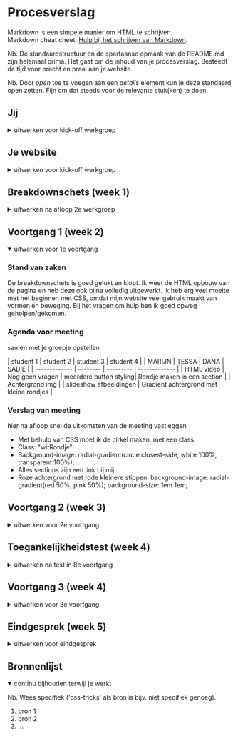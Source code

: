 # Procesverslag
Markdown is een simpele manier om HTML te schrijven.  
Markdown cheat cheet: [Hulp bij het schrijven van Markdown](https://github.com/adam-p/markdown-here/wiki/Markdown-Cheatsheet).

Nb. De standaardstructuur en de spartaanse opmaak van de README.md zijn helemaal prima. Het gaat om de inhoud van je procesverslag. Besteedt de tijd voor pracht en praal aan je website.

Nb. Door *open* toe te voegen aan een *details* element kun je deze standaard open zetten. Fijn om dat steeds voor de relevante stuk(ken) te doen.





## Jij

<details>
<summary>uitwerken voor kick-off werkgroep</summary>

### Auteur:
Sadie Roberts

#### Je startniveau:
Blauw

#### Je focus:
Surface Plane
 
</details>





## Je website

<details>
<summary>uitwerken voor kick-off werkgroep</summary>

### Je opdracht:
https://mocomuseum.nl/over-het-museum/ 

#### Screenshot(s) van de eerste pagina (small screen): 
Begin pagina 
<img src="images/MocoWebsite.jpg" width="375px" alt="Begin van de pagina">

#### Screenshot(s) van de tweede pagina (small screen):
Exposities
<img src="images/Barcelona.png" width="375px" alt="omschrijving van de pagina">
<img src="images/Info.png" width="375px" alt="expositie informatie">
<img src="images/Moco Masters.png" width="375px" alt="verhaal over de moco masters">

</details>



## Breakdownschets (week 1)

<details>
<summary>uitwerken na afloop 2e werkgroep</summary>

### de hele pagina: 
<img src="images/Indeling-Website-Moco.png" width="375px" alt="breakdown van de hele pagina">

### dynamisch deel (bijv menu): 
<img src="images/Hamburgermenu.png" width="375px" alt="breakdown van een dynamisch deel">

<img src="images/Menu.indeling.png" width="375px" alt="breakdownschets van een dynamisch deel">

### wellicht nog een dynamisch deel (bijv filter): 

</details>





## Voortgang 1 (week 2)

<details open>
<summary>uitwerken voor 1e voortgang</summary>

### Stand van zaken
De breakdownschets is goed gelukt en klopt. Ik weet de HTML opbouw van de pagina en heb deze ook bijna volledig uitgewerkt. Ik heb erg veel moeite met het beginnen met CSS, omdat mijn website veel gebruik maakt van vormen en beweging. Bij het vragen om hulp ben ik goed opweg geholpen/gekomen.  

### Agenda voor meeting
samen met je groepje opstellen

| student 1       | student 2          | student 3              | student 4                    |
|    MARIJN       | TESSA              | DANA                   | SADIE                        |
| -------------   | --------           | ---------              | -------------                |
| HTML video      | Nog geen vragen    | meerdere button styling|  Rondje maken in een section |
| Achtergrond img |                    | slideshow afbeeldingen |  Gradient achtergrond met kleine rondjes |


### Verslag van meeting
hier na afloop snel de uitkomsten van de meeting vastleggen

- Met behulp van CSS moet ik de cirkel maken, met een class.
- Class: "witRondje".
- Background-image: radial-gradient(circle closest-side, white 100%, transparent 100%);
- Alles sections zijn een link bij mij.
- Roze achtergrond met rode kleinere stippen: background-image: radial-gradient(red 50%, pink 50%);
  background-size: 1em 1em;

</details>





## Voortgang 2 (week 3)

<details>
<summary>uitwerken voor 2e voortgang</summary>

### Stand van zaken
Ik heb verschillende dingen uitgeprobeerd met CSS, maar loop al snel tegen kleine foutjes aan waardoor ik niet verder kom. Voorafgaand de meeting had ik nog geen vragen, omdat ik nog niet heel ver was. Tijdens de meeting heb ik toch nog wat dingen kunnen vragen, bijvoorbeeld over de language linkjes waar ik veel aanhad en vervolgens verder kon met waar ik gebleven was. 


### Agenda voor meeting
samen met je groepje opstellen
 
| student 1           | student 2              | student 3                       | student 4              |            
| MARIJN              | TESSA                  | DANA                            |SADIE                   |
| geen vragen vooraf  | Afbeelding sticky      | Files verwijderen van github    | "/" tussen een lijstje |
|                     | Slideshow afbeeldingen |                                 | lijn onder een link    |


### Verslag van meeting
hier na afloop snel de uitkomsten van de meeting vastleggen

- Slash moet in de html in de list.
- Met CSS stylen.
- Border-bottom.
- :after & :hover gebruiken.

</details>


## Toegankelijkheidstest (week 4)

<details>
<summary>uitwerken na test in 8e voortgang</summary>

### Bevindingen
Test 1. Screenreader
- Tijdens het screenreaden vond ik het persoonlijk zelf aan de ene kant duidelijk, maar aan de andere kant ook niet duidelijk. Je krijgt soms verschillende HTML elementen te horen en niet iedereen weet wat dat is. Aan de andere kant wordt weer duidelijk aangegeven waar je nu bent en wat je vervolgens moet doen. 
- Het aanpassen van de stem is belangrijk en is op eigen voorkeur. 
- De structuur van de Headings is voor een screenreader misschien niet altijd logisch, maar voor de indeling wel. 
- De linkjes zijn zelf al best duidelijk beschrijven. 

Test 2. Muis en toetsenbord
- Het is niet bij alles duidelijk of het klikbaar is
- Vaak zijn de hover states "omgekeerd": ipv dat er een lijntje te voor schijn komt, gaat die juist weg als je over een linkje bijvoorbeeld heen hovert. 
- De elementen worden in een logische volgorde geslecteerd. 
- Niet alle states zijn uitgewerkt. 
- Alles kan wel geselecteerd en bediend worden met het toetsenbord. 

Test 3. Diverse beperkingen
- Visuele beperkingen:
- het is moeilijker om kleine dingen te lezen en lastige om kleuren te onderscheiden als er veel van de zelfde kleuren worden gebruikt of als er weinig contrast is. Bij de site van Moco musuem  wordt er veel roze gebruikt en is dus soms moeilijker te onderscheiden. Wel wordt er gebruik gemaakt van zwart wat dus wel weer een contrast creeert. 
- De site maakt veel gebruik van grote titels wat wel fijn is, de kleinere teksten zijn moeilijker te lezen van een visuele beperking. 
- Slechte motoriek:
- het is soms lastig bepaalde handelingen uit te voeren. 
- over het algemeen is het opzich wel makkelijk om door de website heen te gaan. 
- Met typen doe je er wat langer over, maar je hoeft niks te typen, je hebt vaak keuze uit een drop-down menu. 
- Concentratie problemen 
- Door het gebruik van de grote titel is het opzich niet lastig om er snel achter te komen waar de pagina over gaat. Soms is het wel even zoeken waar je nou heen moet als je een specifiek iets zoekt. Doordat er opzich wel wat beweging te zien is in de website, kan de gebruiker zich misschhien minder goed concentreren. 
- Op de meeste pagina's staat niet veel tekst, behalve als je meer informatie wilt lezen bij exposities. 
- Spasme/parkinson
- Over het algemeen is het al best lastig om te bewegen met spasme of parkinson.
- Op de site heb je niet perse veel kleine buttons en linkjes en zijn over het algemeen wel groot genoeg om "mis te schieten". Bijvoorbeeld de blokken die te zien zijn bij het begin zijn volledig klikbaar en je hoeft dus niet op een bepaald deel perse te klikken. 
- Bij het boeken van tickets kunnen denk is de meeste problemen plaats vinden, omdat je daar wel wat kleinere elementen hebt, maar ook hier vind ik dat deze genoeg ruimte nemen. 

<img src="basiswebsite/images/mococonstrast.png" width="375px" alt="Begin van de pagina">

<img src="basiswebsite/images/contrasten.png" width="375px" alt="Begin van de pagina">

Hier zie je het verschil tussen de bestaande website en mijn beetje aangepaste design. Moco maakt gebruik van verschillende tinten roze. Met iemand met een visuele beperking kan dit erg lastig te onderscheiden zijn, daarom heb ik er voor gekozen om grotere contrasten met lichte en donkere kleuren te gebruiken. 

<img src="basiswebsite/images/before.png" width="375px" alt="Begin van de pagina">

<img src="basiswebsite/images/tekstshadow.png" width="375px" alt="Begin van de pagina">

Door tekst shadow toe te voegen is de tekst in het wit beter te zien en springt dit er meer uit. De achtergrond is druk, maar de shadow zorgt ervoor de de tekst beter te lezen is. Ook de grootte van de font is groter gemaakt, zo is het nog makkelijker leesbaar. 


#### Screenreader
- Misshien content meer onderelkaar laten gaan.
- Alle elementen een 'uitgebreidde' betekenis of omschrijving geven, zoals buttons met een toevoegende beschrijvende teskt in css die niet perse zichtbaar hoeft te zijn op de site (aria-hidden).
- Omschrijvende labels
- Tekst op buttons
- HTML structuur op orde. 


#### Muis en toetsenbord
 


#### Diverse beperkingen
- Groter kleurcontrast (tekst en achtergrond)
- Ander kleur gebruik
- Grotere lettertypes
- Geen tekst op afbeeldingen
- tekst in kleurvlakken
- Visueel duidelijk maken waar de gebruiker zich bevindt. 


#### Concentratie problemen
- Minder bewegende elementen of minder groot. 
- Geen teskt of extra elementen als schaduw of border om afbeeldingen heen.


</details>





## Voortgang 3 (week 4)

<details>
<summary>uitwerken voor 3e voortgang</summary>

### Stand van zaken
hier dit ging goed & dit was lastig (neem ook screenshots op van delen van je website en code)


### Agenda voor meeting
samen met je groepje opstellen

| student 1      | student 2          | student 3    | student 4                              |
| ---            | ---                | DANA          | SADIE                                  |
| dit bespreken  | en dit             | Form/formulier   | Website responsive maken               |
| en dat ook nog | dit als er tijd is | nog een punt | sections naast elkaar als breder wordt |
| ...            | ...                | ...          | ...                                    |


### Verslag van meeting
hier na afloop snel de uitkomsten van de meeting vastleggen

- punt 1
- punt 2
- nog een punt
- ...

</details>





## Eindgesprek (week 5)

<details>
<summary>uitwerken voor eindgesprek</summary>

### Stand van zaken
hier dit ging goed & dit was lastig (neem ook screenshots op van delen van je website en code)

### Screenshot(s)

hier screenshot(s) van je eindresultaat

</details>





## Bronnenlijst

<details open>
<summary>continu bijhouden terwijl je werkt</summary>

Nb. Wees specifiek ('css-tricks' als bron is bijv. niet specifiek genoeg).

1. bron 1
2. bron 2
3. ...

</details>